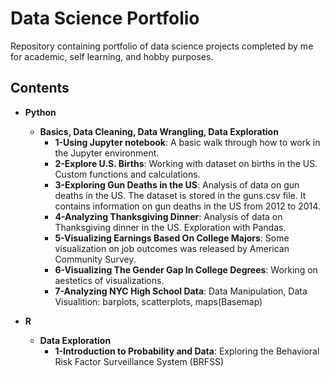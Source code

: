# Data Science Portfolio

Repository containing portfolio of data science projects completed by me for academic, self learning, and hobby purposes.

## Contents
* __Python__
  * __Basics, Data Cleaning, Data Wrangling, Data Exploration__
    * __1-Using Jupyter notebook__: A basic walk through how to work in the Jupyter environment.
    * __2-Explore U.S. Births__: Working with dataset on births in the US. Custom functions and calculations.
    * __3-Exploring Gun Deaths in the US__: Analysis of data on gun deaths in the US. The dataset is stored in the guns.csv file. It contains information on gun deaths in the US from 2012 to 2014.
    * __4-Analyzing Thanksgiving Dinner__: Analysis of data on Thanksgiving dinner in the US. Exploration with Pandas.
    * __5-Visualizing Earnings Based On College Majors__: Some visualization on job outcomes was released by American Community Survey.
    * __6-Visualizing The Gender Gap In College Degrees__: Working on aestetics of visualizations.
    * __7-Analyzing NYC High School Data__: Data Manipulation, Data Visualition: barplots, scatterplots, maps(Basemap)

* __R__
  * __Data Exploration__
    * __1-Introduction to Probability and Data__: Exploring the Behavioral Risk Factor Surveillance System (BRFSS)
